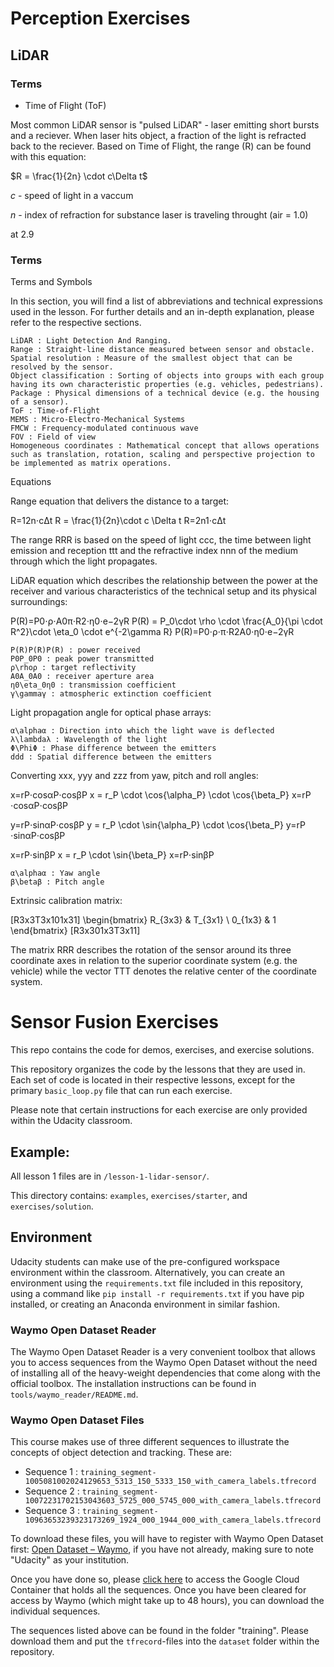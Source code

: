 # Perception Exercises

## LiDAR

### Terms

* Time of Flight (ToF)

Most common LiDAR sensor is "pulsed LiDAR" - laser emitting short bursts and a reciever.  When laser hits object, a fraction of the light is refracted back to the reciever.  Based on Time of Flight, the range (R) can be found with this equation:

$R = \frac{1}{2n} \cdot c\Delta t$

$c$ - speed of light in a vaccum

$n$ - index of refraction for substance laser is traveling throught (air = 1.0)

at 2.9

### Terms

Terms and Symbols

In this section, you will find a list of abbreviations and technical expressions used in the lesson. For further details and an in-depth explanation, please refer to the respective sections.

    LiDAR : Light Detection And Ranging.
    Range : Straight-line distance measured between sensor and obstacle.
    Spatial resolution : Measure of the smallest object that can be resolved by the sensor.
    Object classification : Sorting of objects into groups with each group having its own characteristic properties (e.g. vehicles, pedestrians).
    Package : Physical dimensions of a technical device (e.g. the housing of a sensor).
    ToF : Time-of-Flight
    MEMS : Micro-Electro-Mechanical Systems
    FMCW : Frequency-modulated continuous wave
    FOV : Field of view
    Homogeneous coordinates : Mathematical concept that allows operations such as translation, rotation, scaling and perspective projection to be implemented as matrix operations.

Equations

Range equation that delivers the distance to a target:

R=12n⋅cΔt R = \frac{1}{2n}\cdot c \Delta t R=2n1​⋅cΔt

The range RRR is based on the speed of light ccc, the time between light emission and reception ttt and the refractive index nnn of the medium through which the light propagates.

LiDAR equation which describes the relationship between the power at the receiver and various characteristics of the technical setup and its physical surroundings:

P(R)=P0⋅ρ⋅A0π⋅R2⋅η0⋅e−2γR P(R) = P_0\cdot \rho \cdot \frac{A_0}{\pi \cdot R^2}\cdot \eta_0 \cdot e^{-2\gamma R} P(R)=P0​⋅ρ⋅π⋅R2A0​​⋅η0​⋅e−2γR

    P(R)P(R)P(R) : power received
    P0P_0P0​ : peak power transmitted
    ρ\rhoρ : target reflectivity
    A0A_0A0​ : receiver aperture area
    η0\eta_0η0​ : transmission coefficient
    γ\gammaγ : atmospheric extinction coefficient

Light propagation angle for optical phase arrays:

    α\alphaα : Direction into which the light wave is deflected
    λ\lambdaλ : Wavelength of the light
    Φ\PhiΦ : Phase difference between the emitters
    ddd : Spatial difference between the emitters

Converting xxx, yyy and zzz from yaw, pitch and roll angles:

x=rP⋅cosαP⋅cosβP x = r_P \cdot \cos{\alpha_P} \cdot \cos{\beta_P} x=rP​⋅cosαP​⋅cosβP​

y=rP⋅sinαP⋅cosβP y = r_P \cdot \sin{\alpha_P} \cdot \cos{\beta_P} y=rP​⋅sinαP​⋅cosβP​

x=rP⋅sinβP x = r_P \cdot \sin{\beta_P} x=rP​⋅sinβP​

    α\alphaα : Yaw angle
    β\betaβ : Pitch angle

Extrinsic calibration matrix:

[R3x3T3x101x31] \begin{bmatrix} R_{3x3} & T_{3x1} \\ 0_{1x3} & 1 \end{bmatrix} [R3x3​01x3​​T3x1​1​]

The matrix RRR describes the rotation of the sensor around its three coordinate axes in relation to the superior coordinate system (e.g. the vehicle) while the vector TTT denotes the relative center of the coordinate system.



# Sensor Fusion Exercises

This repo contains the code for demos, exercises, and exercise solutions.

This repository organizes the code by the lessons that they are used in. Each set of code is located in their respective lessons, except for the primary `basic_loop.py` file that can run each exercise.

Please note that certain instructions for each exercise are only provided within the Udacity classroom.

## Example:
All lesson 1 files are in `/lesson-1-lidar-sensor/`.

This directory contains: `examples`, `exercises/starter`, and `exercises/solution`.

## Environment

Udacity students can make use of the pre-configured workspace environment within the classroom. Alternatively, you can create an environment using the `requirements.txt` file included in this repository, using a command like `pip install -r requirements.txt` if you have pip installed, or creating an Anaconda environment in similar fashion.

### Waymo Open Dataset Reader
The Waymo Open Dataset Reader is a very convenient toolbox that allows you to access sequences from the Waymo Open Dataset without the need of installing all of the heavy-weight dependencies that come along with the official toolbox. The installation instructions can be found in `tools/waymo_reader/README.md`. 

### Waymo Open Dataset Files
This course makes use of three different sequences to illustrate the concepts of object detection and tracking. These are: 
- Sequence 1 : `training_segment-1005081002024129653_5313_150_5333_150_with_camera_labels.tfrecord`
- Sequence 2 : `training_segment-10072231702153043603_5725_000_5745_000_with_camera_labels.tfrecord`
- Sequence 3 : `training_segment-10963653239323173269_1924_000_1944_000_with_camera_labels.tfrecord`

To download these files, you will have to register with Waymo Open Dataset first: [Open Dataset – Waymo](https://waymo.com/open/terms), if you have not already, making sure to note "Udacity" as your institution.

Once you have done so, please [click here](https://console.cloud.google.com/storage/browser/waymo_open_dataset_v_1_2_0_individual_files) to access the Google Cloud Container that holds all the sequences. Once you have been cleared for access by Waymo (which might take up to 48 hours), you can download the individual sequences. 

The sequences listed above can be found in the folder "training". Please download them and put the `tfrecord`-files into the `dataset` folder within the repository.
